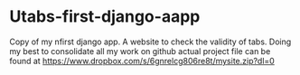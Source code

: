 # Utabs-first-django-aapp
Copy of my nfirst django app. A website to check the validity of tabs. Doing my best to consolidate all my work on github
actual project file can be found at https://www.dropbox.com/s/6gnrelcg806re8t/mysite.zip?dl=0
